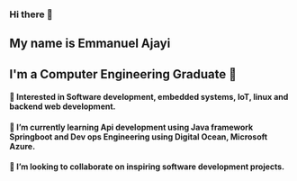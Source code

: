 ### Hi there 👋

## My name is Emmanuel Ajayi
## I'm a Computer Engineering Graduate 🚀
####  🎇 Interested in  Software development, embedded systems, IoT, linux and backend web development.
#### 🌱 I’m currently learning Api development using Java framework Springboot and Dev ops Engineering using Digital Ocean, Microsoft Azure.
#### 👯 I’m looking to collaborate on inspiring software development projects. 









